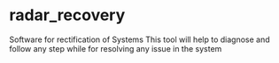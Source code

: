# radar_recovery
Software for rectification of Systems
This tool will help to diagnose and follow any step while for resolving any issue in the system
